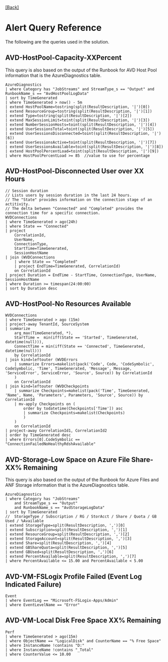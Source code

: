 [[Back]](README.md)

# Alert Query Reference

The following are the queries used in the solution.  

## AVD-HostPool-Capacity-XXPercent

This query is also based on the output of the Runbook for AVD Host Pool information that is the AzureDiagnostics table.

```
AzureDiagnostics 
| where Category has "JobStreams" and StreamType_s == "Output" and RunbookName_s == "AvdHostPoolLogData"
| sort by TimeGenerated
| where TimeGenerated > now() - 5m
| extend HostPoolName=tostring(split(ResultDescription, '|')[0])
| extend ResourceGroup=tostring(split(ResultDescription, '|')[1])
| extend Type=tostring(split(ResultDescription, '|')[2])
| extend MaxSessionLimit=toint(split(ResultDescription, '|')[3])
| extend NumberSessionHosts=toint(split(ResultDescription, '|')[4])
| extend UserSessionsTotal=toint(split(ResultDescription, '|')[5])
| extend UserSessionsDisconnected=toint(split(ResultDescription, '|')[6])
| extend UserSessionsActive=toint(split(ResultDescription, '|')[7])
| extend UserSessionsAvailable=toint(split(ResultDescription, '|')[8])
| extend HostPoolPercentLoad=toint(split(ResultDescription, '|')[9])
| where HostPoolPercentLoad >= 85  //value to use for percentage       
```

## AVD-HostPool-Disconnected User over XX Hours

```
// Session duration 
// Lists users by session duration in the last 24 hours. 
// The "State" provides information on the connection stage of an actitivity.
// The delta between "Connected" and "Completed" provides the connection time for a specific connection.
WVDConnections 
| where TimeGenerated > ago(24h) 
| where State == "Connected"  
| project
    CorrelationId,
    UserName,
    ConnectionType,
    StartTime=TimeGenerated,
    SessionHostName
| join (WVDConnections  
    | where State == "Completed"  
    | project EndTime=TimeGenerated, CorrelationId)  
    on CorrelationId  
| project Duration = EndTime - StartTime, ConnectionType, UserName, SessionHostName
| where Duration >= timespan(24:00:00)
| sort by Duration desc
```

## AVD-HostPool-No Resources Available

```
WVDConnections 
| where TimeGenerated > ago (15m) 
| project-away TenantId, SourceSystem  
| summarize
    arg_max(TimeGenerated, *),
    StartTime =  min(iff(State == 'Started', TimeGenerated, datetime(null))),
    ConnectTime = min(iff(State == 'Connected', TimeGenerated, datetime(null)))
    by CorrelationId  
| join kind=leftouter (WVDErrors
    | summarize Errors=makelist(pack('Code', Code, 'CodeSymbolic', CodeSymbolic, 'Time', TimeGenerated, 'Message', Message, 'ServiceError', ServiceError, 'Source', Source)) by CorrelationId  
    )
    on CorrelationId
| join kind=leftouter (WVDCheckpoints
    | summarize Checkpoints=makelist(pack('Time', TimeGenerated, 'Name', Name, 'Parameters', Parameters, 'Source', Source)) by CorrelationId  
    | mv-apply Checkpoints on (  
        order by todatetime(Checkpoints['Time']) asc
        | summarize Checkpoints=makelist(Checkpoints)
        )
    )
    on CorrelationId  
| project-away CorrelationId1, CorrelationId2  
| order by TimeGenerated desc
| where Errors[0].CodeSymbolic == "ConnectionFailedNoHealthyRdshAvailable"
```

## AVD-Storage-Low Space on Azure File Share-XX% Remaining

This query is also based on the output of the Runbook for Azure Files and ANF Storage information that is the AzureDiagnostics table.

```
AzureDiagnostics 
| where Category has "JobStreams"
    and StreamType_s == "Output"
    and RunbookName_s == "AvdStorageLogData"
| sort by TimeGenerated
//  StorageType / Subscription / RG / StorAcct / Share / Quota / GB Used / %Available
| extend StorageType=split(ResultDescription, ',')[0]
| extend Subscription=split(ResultDescription, ',')[1]
| extend ResourceGroup=split(ResultDescription, ',')[2]
| extend StorageAccount=split(ResultDescription, ',')[3]
| extend Share=split(ResultDescription, ',')[4]
| extend GBShareQuota=split(ResultDescription, ',')[5]
| extend GBUsed=split(ResultDescription, ',')[6]
| extend PercentAvailable=split(ResultDescription, ',')[7]
| where PercentAvailable <= 15.00 and PercentAvailable < 5.00  
```

## AVD-VM-FSLogix Profile Failed (Event Log Indicated Failure)

```
Event
| where EventLog == "Microsoft-FSLogix-Apps/Admin"
| where EventLevelName == "Error"
```

## AVD-VM-Local Disk Free Space XX% Remaining

```
Perf
| where TimeGenerated > ago(15m)
| where ObjectName == "LogicalDisk" and CounterName == "% Free Space"
| where InstanceName !contains "D:"
| where InstanceName !contains "_Total"
| where CounterValue <= 10.00
```
